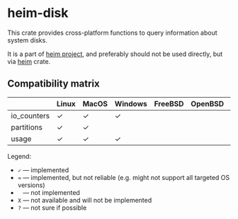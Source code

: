 # heim-disk

This crate provides cross-platform functions to query information
about system disks.

It is a part of [heim project](https://github.com/heim-rs),
and preferably should not be used directly,
but via [heim](https://crates.io/crates/heim) crate.

## Compatibility matrix

|             | Linux | MacOS | Windows | FreeBSD | OpenBSD | Solaris | Redox |
| ----------- | ----- | ----- | ------- | ------- | ------- | ------- | ----- |
| io_counters | ✓     | ✓     | ✓       |         |         |         |       |
| partitions  | ✓     | ✓     |         |         |         |         |       |
| usage       | ✓     | ✓     | ✓       |         |         |         |       |

Legend:

 * `✓` — implemented
 * `≈` — implemented, but not reliable (e.g. might not support all targeted OS versions)
 * ` ` — not implemented
 * `X` — not available and will not be implemented
 * `?` — not sure if possible
